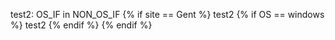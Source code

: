 test2: OS_IF in NON_OS_IF
{% if site == Gent %}
test2
{% if OS == windows %}
test2
{% endif %}
{% endif %}